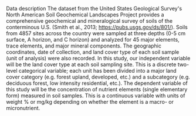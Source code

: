 Data description
The dataset from the United States Geological Survey's North American Soil Geochemical Landscapes Project provides a comprehensive geochemical and mineralogical survey of soils of the conterminous U.S. (Smith et al., 2013; https://pubs.usgs.gov/ds/801/). Soils from 4857 sites across the country were sampled at three depths (0-5 cm surface, A horizon, and C horizon) and analyzed for 45 major elements, trace elements, and major mineral components. The geographic coordinates, date of collection, and land cover type of each soil sample (unit of analysis) were also recorded.
In this study, our independent variable will be the land cover type at each soil sampling site. This is a discrete two-level categorical variable; each unit has been divided into a major land cover category (e.g. forest upland, developed, etc.) and a subcategory (e.g. deciduous forest, low intensity residential, etc.). The dependent variable of this study will be the concentration of nutrient elements (single elementary form) measured in soil samples. This is a continuous variable with units of weight % or mg/kg depending on whether the element is a macro- or micronutrient.
